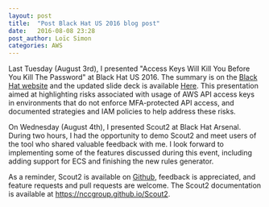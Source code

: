 ```yaml
---
layout: post
title:  "Post Black Hat US 2016 blog post"
date:   2016-08-08 23:28
post_author: Loïc Simon
categories: AWS
---
```


Last Tuesday (August 3rd), I presented "Access Keys Will Kill You Before You
Kill The Password" at Black Hat US 2016. The summary is on the <a
target="_blank"
href="https://www.blackhat.com/us-16/briefings.html#access-keys-will-kill-you-before-you-kill-the-password">Black
Hat website</a> and the updated slide deck is available <a
href="slides/us-16-Simon-Access-Keys-Will-Kill-You-Before-You-Kill-The-Password.pdf">Here</a>.
This presentation aimed at highlighting risks associated with usage of AWS API
access keys in environments that do not enforce MFA-protected API access, and
documented strategies and IAM policies to help address these risks.

On Wednesday (August 4th), I presented Scout2 at Black Hat Arsenal. During two
hours, I had the opportunity to demo Scout2 and meet users of the tool who
shared valuable feedback with me. I look forward to implementing some of the
features discussed during this event, including adding support for ECS and
finishing the new rules generator.

As a reminder, Scout2 is available on <a target="_blank"
href="https://github.com/nccgroup/Scout2">Github</a>, feedback is appreciated,
and feature requests and pull requests are welcome. The Scout2 documentation is
available at <a target="_blank"
href="https://nccgroup.github.io/Scout2">https://nccgroup.github.io/Scout2</a>.

